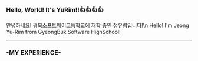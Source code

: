 ### Hello, World! It's YuRim!!👍👍👍👍
안녕하세요! 경북소프트웨어고등학교에 재학 중인 정유림입니다!\n
Hello! I'm Jeong Yu-Rim from GyeongBuk Software HighSchool!
* * *
### -MY EXPERIENCE-

<!--
**wjddbfla0716/wjddbfla0716** is a ✨ _special_ ✨ repository because its `README.md` (this file) appears on your GitHub profile.

Here are some ideas to get you started:

- 🔭 I’m currently working on ...
- 🌱 I’m currently learning ...
- 👯 I’m looking to collaborate on ...
- 🤔 I’m looking for help with ...
- 💬 Ask me about ...
- 📫 How to reach me: ...
- 😄 Pronouns: ...
- ⚡ Fun fact: ...
-->
